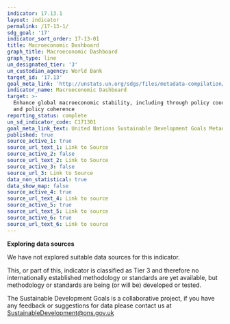 ```yaml
---
indicator: 17.13.1
layout: indicator
permalink: /17-13-1/
sdg_goal: '17'
indicator_sort_order: 17-13-01
title: Macroeconomic Dashboard
graph_title: Macroeconomic Dashboard
graph_type: line
un_designated_tier: '3'
un_custodian_agency: World Bank
target_id: '17.13'
goal_meta_link: 'http://unstats.un.org/sdgs/files/metadata-compilation/Metadata-Goal-17.pdf'
indicator_name: Macroeconomic Dashboard
target: >-
  Enhance global macroeconomic stability, including through policy coordination
  and policy coherence
reporting_status: complete
un_sd_indicator_code: C171301
goal_meta_link_text: United Nations Sustainable Development Goals Metadata (pdf 468kB)
published: true
source_active_1: true
source_url_text_1: Link to Source
source_active_2: false
source_url_text_2: Link to Source
source_active_3: false
source_url_3: Link to Source
data_non_statistical: true
data_show_map: false
source_active_4: true
source_url_text_4: Link to source
source_active_5: true
source_url_text_5: Link to source
source_active_6: true
source_url_text_6: Link to source
---
```

**Exploring data sources**

We have not explored suitable data sources for this indicator.

This, or part of this, indicator is classified as Tier 3 and therefore no internationally established methodology or standards are yet available, but methodology or standards are being (or will be) developed or tested.

The Sustainable Development Goals is a collaborative project, if you have any feedback or suggestions for data please contact us at <SustainableDevelopment@ons.gov.uk>
